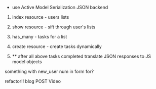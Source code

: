   * use Active Model Serialization JSON backend

1. index resource - users lists

2. show resource - sift through user's lists

3. has_many - tasks for a list

4. create resource - create tasks dynamically

5. ** after all above tasks completed
    translate JSON responses to JS model objects

something with new_user num in form for?


refactor!!
blog POST
Video
